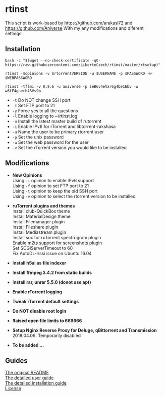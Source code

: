 # rtinst

This script is work-based by https://github.com/arakasi72 and https://github.com/Aniverse
With my any modifications and diferent settings. 

## Installation

```
bash -c "$(wget --no-check-certificate -qO- https://raw.githubusercontent.com/LiberteCzech/rtinst/master/rtsetup)"
```
```
rtinst -$opinions -v $rtorrentVERSION -u $USERNAME -p $PASSWORD -w $WEBPASSWORD 
```
```
rtinst -tflmi -v 0.9.6 -u aniverse -p seB6v4eVar6g4be1Ebv -w w6fF4gaerh4SVs9b  
```

- `-t` Do NOT change SSH port  
- `-f` Set FTP port to 21  
- `-y` Force yes to all the questions  
- `-l` Enable logging to ~/rtinst.log  
- `-m` Install the latest master build of rutorrent  
- `-i` Enable IPv6 for rTorrent and libtorrent-rakshasa  
- `-u` Name the user to be primary rtorrent user  
- `-p` Set the unix password  
- `-w` Set the web password for the user  
- `-v` Set the rTorrent version you would like to be installed  





## Modifications

- **New Opinions**  
Using `-i` opinion to enable IPv6 support  
Using `-f` opinion to set FTP port to 21  
Using `-t` opinion to keep the old SSH port  
Using `-v` opinion to select the rtorrent version to be installed  

- **ruTorrent plugins and themes**  
Install club-QuickBox theme  
Install MaterialDesign theme  
Install Filemanager plugin  
Install Fileshare plugin  
Install Mediastream plugin  
Install sox for ruTorrent spectrogram plugin  
Enable m2ts support for screenshots plugin  
Set SCGIServerTimeout to 60  
Fix AutoDL-Irssi issue on Ubuntu 16.04  

- **Install h5ai as file indexer**  
- **Install ffmpeg 3.4.2 from static builds**  
- **Install rar, unrar 5.5.0 (donot use apt)**  
- **Enable rTorrent logging**  
- **Tweak rTorrent default settings**  
- **Do NOT disable root login**  
- **Raised open file limits to 666666**  

- **Setup Nginx Reverse Proxy for Deluge, qBittorrent and Transmission**  
2018.04.06: Temporarily disabled  

- **To be added ...**  




## Guides

[The original README](https://github.com/arakasi72/rtinst/blob/master/README.md)  
[The detailed user guide](https://github.com/arakasi72/rtinst/wiki/Guide)  
[The detailed installation guide](https://github.com/arakasi72/rtinst/wiki/Installing-rtinst)  
[License](https://github.com/arakasi72/rtinst/blob/master/LICENSE)  

